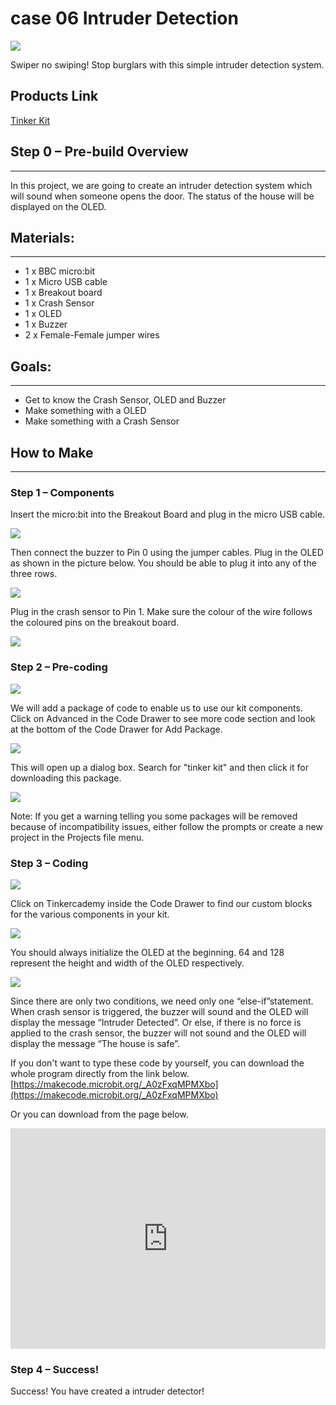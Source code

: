# case 06 Intruder Detection 

![](./images/RL8DL2M.png)

Swiper no swiping!
Stop burglars with this simple intruder detection system.

## Products Link

[Tinker Kit](https://shop.elecfreaks.com/products/elecfreaks-micro-bit-tinker-kit-without-micro-bit-board?_pos=1&_sid=a3579b340&_ss=r)

## Step 0 – Pre-build Overview  
---

In this project, we are going to create an intruder detection system which will sound when someone opens the door. The status of the house will be displayed on the OLED.  


## Materials:  
---

- 1 x BBC micro:bit
- 1 x Micro USB cable
- 1 x Breakout board
- 1 x Crash Sensor
- 1 x OLED
- 1 x Buzzer
- 2 x Female-Female jumper wires


## Goals:  
---

- Get to know the Crash Sensor, OLED and Buzzer
- Make something with a OLED
- Make something with a Crash Sensor


## How to Make    
---  

### Step 1 – Components    

Insert the micro:bit into the Breakout Board and plug in the micro USB cable.  

![](./images/cvJnbqE.jpg)  

Then connect the buzzer to Pin 0 using the jumper cables. Plug in the OLED as shown in the picture below. You should be able to plug it into any of the three rows.  

![](./images/3benydL.jpg)  

Plug in the crash sensor to Pin 1. Make sure the colour of the wire follows the coloured pins on the breakout board.  

![](./images/YvQkd81.jpg)  


### Step 2 – Pre-coding    

![](./images/qPgEmnW.jpg)  

We will add a package of code to enable us to use our kit components. Click on Advanced in the Code Drawer to see more code section and look at the bottom of the Code Drawer for Add Package.  

![](./images/IWhPZeP.png)  

This will open up a dialog box. Search for "tinker kit" and then click it for downloading this package.   

![](./images/b0vriWO.png)  

Note: If you get a warning telling you some packages will be removed because of incompatibility issues, either follow the prompts or create a new project in the Projects file menu.  


### Step 3 – Coding    

![](./images/OKjXb0c.jpg)  

Click on Tinkercademy inside the Code Drawer to find our custom blocks for the various components in your kit.  

![](./images/UwHfSVv.jpg)   

You should always initialize the OLED at the beginning. 64 and 128 represent the height and width of the OLED respectively.  

![](./images/GIhLCLU.jpg)  

Since there are only two conditions, we need only one “else-if”statement.  
When crash sensor is triggered, the buzzer will sound and the OLED will display the message “Intruder Detected”. Or else, if there is no force is applied to the crash sensor, the buzzer will not sound and the OLED will display the message “The house is safe”.

If you don't want to type these code by yourself, you can download the whole program directly from the link below.   [https://makecode.microbit.org/_A0zFxqMPMXbo](https://makecode.microbit.org/_A0zFxqMPMXbo)  

Or you can download from the page below.  

<div style="position:relative;height:0;padding-bottom:70%;overflow:hidden;"><iframe style="position:absolute;top:0;left:0;width:100%;height:100%;" src="https://makecode.microbit.org/#pub:_A0zFxqMPMXbo" frameborder="0" sandbox="allow-popups allow-forms allow-scripts allow-same-origin"></iframe></div>  


### Step 4 – Success!    

Success! You have created a intruder detector!

